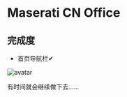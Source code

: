 # Maserati CN Office

## 完成度

+ 首页导航栏✔

![avatar](https://github.com/rzhAvenir/maserati/blob/master/img/indexNav.gif)

有时间就会继续做下去……
